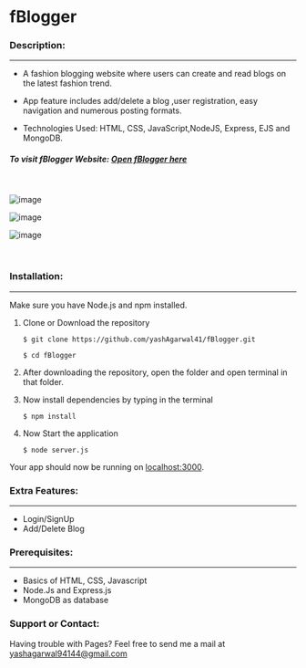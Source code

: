 # fBlogger


### Description:
* * *
- A fashion blogging website where users can create and read blogs on the latest fashion trend.

- App feature includes add/delete a blog ,user registration, easy navigation and numerous posting formats.

- Technologies Used: HTML, CSS, JavaScript,NodeJS, Express, EJS and MongoDB.

##### To visit fBlogger Website: [Open fBlogger here](https://blooming-temple-90892.herokuapp.com/login)

<br>

![image](https://user-images.githubusercontent.com/72182045/200571607-df82b3d6-8a73-411c-a1e1-c776ce4de901.png)

![image](https://user-images.githubusercontent.com/72182045/200572720-af2b5a4e-fc44-4183-a80a-3149d6cc8cdb.png)

![image](https://user-images.githubusercontent.com/72182045/200572081-02824fd6-c444-4bc9-b57f-318d3c7a602d.png)


<br>

### Installation:
***
Make sure you have Node.js and npm installed.

1. Clone or Download the repository

	`$ git clone https://github.com/yashAgarwal41/fBlogger.git`
  
    `$ cd fBlogger`
	
2. After downloading the repository, open the folder and open terminal in that folder.

3. Now install dependencies by typing in the terminal

	`$ npm install`
	
4. Now Start the application

	`$ node server.js`
	
Your app should now be running on [localhost:3000](http://localhost:3000/).

### Extra Features:
* * *
- Login/SignUp
- Add/Delete Blog

### Prerequisites:
* * *
- Basics of HTML, CSS, Javascript
- Node.Js and Express.js
- MongoDB as database

### Support or Contact:

Having trouble with Pages? Feel free to send me a mail at yashagarwal94144@gmail.com
